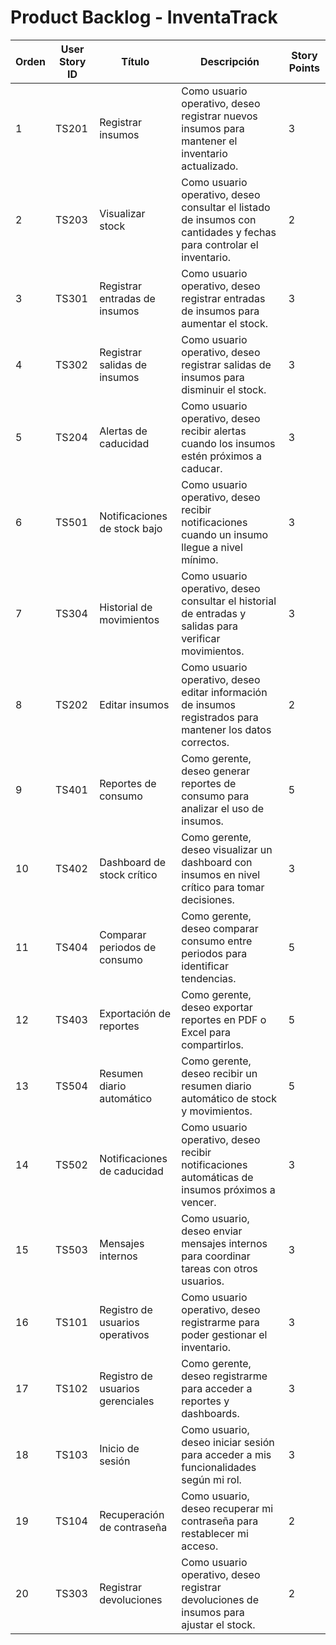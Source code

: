 # Product Backlog - InventaTrack

| Orden | User Story ID | Título                          | Descripción                                                                 | Story Points |
|-------|---------------|---------------------------------|-----------------------------------------------------------------------------|--------------|
| 1     | TS201         | Registrar insumos               | Como usuario operativo, deseo registrar nuevos insumos para mantener el inventario actualizado. | 3 |
| 2     | TS203         | Visualizar stock                | Como usuario operativo, deseo consultar el listado de insumos con cantidades y fechas para controlar el inventario. | 2 |
| 3     | TS301         | Registrar entradas de insumos   | Como usuario operativo, deseo registrar entradas de insumos para aumentar el stock. | 3 |
| 4     | TS302         | Registrar salidas de insumos    | Como usuario operativo, deseo registrar salidas de insumos para disminuir el stock. | 3 |
| 5     | TS204         | Alertas de caducidad            | Como usuario operativo, deseo recibir alertas cuando los insumos estén próximos a caducar. | 3 |
| 6     | TS501         | Notificaciones de stock bajo    | Como usuario operativo, deseo recibir notificaciones cuando un insumo llegue a nivel mínimo. | 3 |
| 7     | TS304         | Historial de movimientos        | Como usuario operativo, deseo consultar el historial de entradas y salidas para verificar movimientos. | 3 |
| 8     | TS202         | Editar insumos                  | Como usuario operativo, deseo editar información de insumos registrados para mantener los datos correctos. | 2 |
| 9     | TS401         | Reportes de consumo             | Como gerente, deseo generar reportes de consumo para analizar el uso de insumos. | 5 |
| 10    | TS402         | Dashboard de stock crítico      | Como gerente, deseo visualizar un dashboard con insumos en nivel crítico para tomar decisiones. | 3 |
| 11    | TS404         | Comparar periodos de consumo    | Como gerente, deseo comparar consumo entre periodos para identificar tendencias. | 5 |
| 12    | TS403         | Exportación de reportes         | Como gerente, deseo exportar reportes en PDF o Excel para compartirlos. | 5 |
| 13    | TS504         | Resumen diario automático       | Como gerente, deseo recibir un resumen diario automático de stock y movimientos. | 5 |
| 14    | TS502         | Notificaciones de caducidad     | Como usuario operativo, deseo recibir notificaciones automáticas de insumos próximos a vencer. | 3 |
| 15    | TS503         | Mensajes internos               | Como usuario, deseo enviar mensajes internos para coordinar tareas con otros usuarios. | 3 |
| 16    | TS101         | Registro de usuarios operativos | Como usuario operativo, deseo registrarme para poder gestionar el inventario. | 3 |
| 17    | TS102         | Registro de usuarios gerenciales| Como gerente, deseo registrarme para acceder a reportes y dashboards. | 3 |
| 18    | TS103         | Inicio de sesión                | Como usuario, deseo iniciar sesión para acceder a mis funcionalidades según mi rol. | 3 |
| 19    | TS104         | Recuperación de contraseña      | Como usuario, deseo recuperar mi contraseña para restablecer mi acceso. | 2 |
| 20    | TS303         | Registrar devoluciones          | Como usuario operativo, deseo registrar devoluciones de insumos para ajustar el stock. | 2 |
